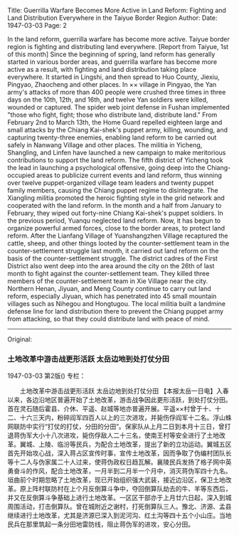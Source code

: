 Title: Guerrilla Warfare Becomes More Active in Land Reform: Fighting and Land Distribution Everywhere in the Taiyue Border Region
Author:
Date: 1947-03-03
Page: 2

In the land reform, guerrilla warfare has become more active.
Taiyue border region is fighting and distributing land everywhere.
[Report from Taiyue, 1st of this month] Since the beginning of spring, land reform has generally started in various border areas, and guerrilla warfare has become more active as a result, with fighting and land distribution taking place everywhere. It started in Lingshi, and then spread to Huo County, Jiexiu, Pingyao, Zhaocheng and other places. In ×× village in Pingyao, the Yan army's attacks of more than 400 people were crushed three times in three days on the 10th, 12th, and 16th, and twelve Yan soldiers were killed, wounded or captured. The spider web joint defense in Fushan implemented "those who fight, fight; those who distribute land, distribute land." From February 2nd to March 13th, the Home Guard repelled eighteen large and small attacks by the Chiang Kai-shek's puppet army, killing, wounding, and capturing twenty-three enemies, enabling land reform to be carried out safely in Nanwang Village and other places. The militia in Yicheng, Shangling, and Linfen have launched a new campaign to make meritorious contributions to support the land reform. The fifth district of Yicheng took the lead in launching a psychological offensive, going deep into the Chiang-occupied areas to publicize current events and land reform, thus winning over twelve puppet-organized village team leaders and twenty puppet family members, causing the Chiang puppet regime to disintegrate. The Xiangling militia promoted the heroic fighting style in the grid network and cooperated with the land reform. In the month and a half from January to February, they wiped out forty-nine Chiang Kai-shek's puppet soldiers. In the previous period, Yuanqu neglected land reform. Now, it has begun to organize powerful armed forces, close to the border areas, to protect land reform. After the Lianfang Village of Yuanshangzhen Village recaptured the cattle, sheep, and other things looted by the counter-settlement team in the counter-settlement struggle last month, it carried out land reform on the basis of the counter-settlement struggle. The district cadres of the First District also went deep into the area around the city on the 26th of last month to fight against the counter-settlement team. They killed three members of the counter-settlement team in Xie Village near the city. Northern Henan, Jiyuan, and Meng County continue to carry out land reform, especially Jiyuan, which has penetrated into 45 small mountain villages such as Nihegou and Hongtugou. The local militia built a landmine defense line for land distribution there to prevent the Chiang puppet army from attacking, so that they could distribute land with peace of mind.



<hr /> 

Original: 


### 土地改革中游击战更形活跃  太岳边地到处打仗分田

1947-03-03
第2版()
专栏：

　　土地改革中游击战更形活跃
    太岳边地到处打仗分田
    【本报太岳一日电】入春以来，各边沿地区普遍开始了土地改革，游击战争因此更形活跃，到处打仗分田。首在灵石随后霍县、介休、平遥、赵城等地亦普遍开展。平遥××村曾于十、十二、十六三天内，粉碎阎军四百人以上的三次进攻，并毙伤俘阎军十二名。浮山蛛网联防中实行“打仗的打仗，分田的分田”。保家队从上月二日到本月十三日，曾打退蒋伪军大小十八次进攻，毙伤俘敌人二十三名，使南王村等安全进行了土地改革。翼城、上陵、临汾等民兵，为配合土地改革，提出了新的立功运动。翼城五区首先开始攻心战，深入蒋占区宣传时事，宣传土地改革，因而争取了伪编村团队长等十二人与伪家属二十人过来，使蒋伪政权日趋瓦解。襄陵民兵发扬了格子网中英勇奋斗的作风，配合土地改革，一月半到二月半一个月中，消灭蒋伪军四十九名。垣曲前个时期忽略了土地改革，现已开始组织强大武装，接近边沿区，保卫土地改革。原上阵村联防村在上个月反倒算斗争中，夺回倒算队劫去的牛、羊等东西后，并又在反倒算斗争基础上进行土地改革。一区区干部亦于上月廿六日起，深入到城周围活动，打击倒算队。曾在城附近之谢村，打死倒算队三人。豫北、济源、孟县继续进行土地改革，尤其是济源已深入到泥河沟、红土沟等四十五个小山庄。当地民兵在那里筑起一条分田地雷防线，阻止蒋伪军的进攻，安心分田。
